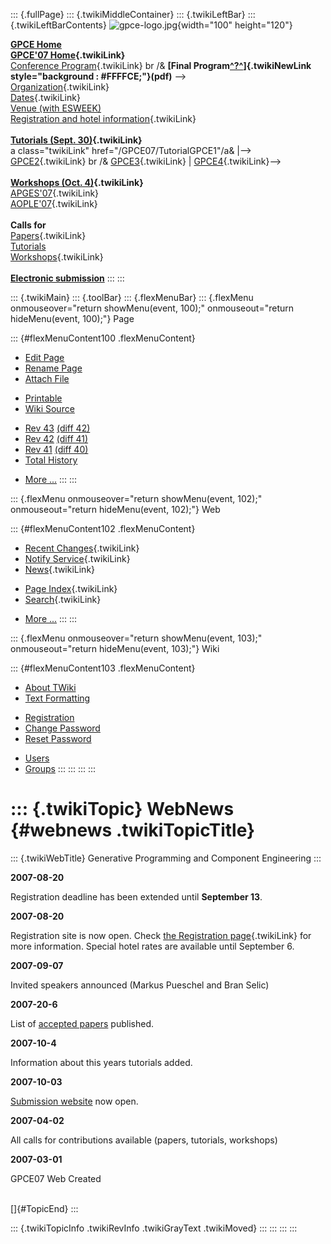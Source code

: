 ::: {.fullPage}
::: {.twikiMiddleContainer}
::: {.twikiLeftBar}
::: {.twikiLeftBarContents}
![gpce-logo.jpg](../pub/GPCE07/WebLeftBar/gpce-logo.jpg){width="100"
height="120"}

**[GPCE Home](http://www.gpce.org/)**\
**[GPCE\'07 Home](WebHome){.twikiLink}**\
[Conference Program](ConferenceProgram){.twikiLink} br /& **[Final
Program[^?^](/edit/GPCE07/PubGPCE07WebHomeGpceProgrampdf?topicparent=GPCE07.WebNews)]{.twikiNewLink
style="background : #FFFFCE;"}(pdf)** \--\>\
[Organization](ConferenceOrganization){.twikiLink}\
[Dates](ImportantDates){.twikiLink}\
[Venue (with
ESWEEK)](http://www.ida.liu.se/conferences/codes/esweek/venue.shtml)\
[Registration and hotel
information](ConferenceRegistration){.twikiLink}\
\
**[Tutorials (Sept. 30)](GpceTutorials){.twikiLink}**\
a class=\"twikiLink\" href=\"/GPCE07/TutorialGPCE1\"/a& \|\--\>
[GPCE2](TutorialGPCE2){.twikiLink} br /&
[GPCE3](/GPCE07/TutorialGPCE3){.twikiLink} \|
[GPCE4](/GPCE07/TutorialGPCE4){.twikiLink}\--\>\
\
**[Workshops (Oct. 4)](GpceWorkshops){.twikiLink}**\
[APGES\'07](APGES07){.twikiLink}\
[AOPLE\'07](AOPLE07){.twikiLink}\
\
**Calls for**\
[Papers](CallForPapers){.twikiLink}\
[Tutorials](http://resource-aware.org/twiki/bin/view/GPCE07/CallForTutorials)\
[Workshops](CallForWorkshops){.twikiLink}\
\
**[Electronic
submission](http://www.easychair.org/conferences/?conf=GPCE07)**
:::
:::

::: {.twikiMain}
::: {.toolBar}
::: {.flexMenuBar}
::: {.flexMenu onmouseover="return showMenu(event, 100);" onmouseout="return hideMenu(event, 100);"}
Page

::: {#flexMenuContent100 .flexMenuContent}
-   [Edit
    Page](http://www.program-transformation.org/edit/GPCE07/WebNews?t=1536828012)
-   [Rename
    Page](http://www.program-transformation.org/rename/GPCE07/WebNews)
-   [Attach
    File](http://www.program-transformation.org/attach/GPCE07/WebNews)

<!-- -->

-   [Printable](http://www.program-transformation.org/view/GPCE07/WebNews?skin=print.pattern)
-   [Wiki
    Source](http://www.program-transformation.org/view/GPCE07/WebNews?skin=text&raw=on&contenttype=text/plain)

<!-- -->

-   [Rev
    43](http://www.program-transformation.org/view/GPCE07/WebNews?rev=1.43)
    [(diff 42)](http://www.program-transformation.org/rdiff/GPCE07/WebNews?rev1=1.43&rev2=1.42)
-   [Rev
    42](http://www.program-transformation.org/view/GPCE07/WebNews?rev=1.42)
    [(diff 41)](http://www.program-transformation.org/rdiff/GPCE07/WebNews?rev1=1.42&rev2=1.41)
-   [Rev
    41](http://www.program-transformation.org/view/GPCE07/WebNews?rev=1.41)
    [(diff 40)](http://www.program-transformation.org/rdiff/GPCE07/WebNews?rev1=1.41&rev2=1.40)
-   [Total
    History](http://www.program-transformation.org/rdiff/GPCE07/WebNews)

<!-- -->

-   [More
    \...](http://www.program-transformation.org/oops/GPCE07/WebNews?template=oopsmore&param1=1.43&param2=1.43)
:::
:::

::: {.flexMenu onmouseover="return showMenu(event, 102);" onmouseout="return hideMenu(event, 102);"}
Web

::: {#flexMenuContent102 .flexMenuContent}
-   [Recent Changes](WebChanges){.twikiLink}
-   [Notify Service](WebNotify){.twikiLink}
-   [News](WebNews){.twikiLink}

<!-- -->

-   [Page Index](WebIndex){.twikiLink}
-   [Search](WebSearch){.twikiLink}

<!-- -->

-   [More
    \...](http://www.program-transformation.org/oops/GPCE07/WebNews?template=oopsmore&param1=1.43&param2=1.43)
:::
:::

::: {.flexMenu onmouseover="return showMenu(event, 103);" onmouseout="return hideMenu(event, 103);"}
Wiki

::: {#flexMenuContent103 .flexMenuContent}
-   [About
    TWiki](http://www.program-transformation.org/view/TWiki/WebHome)
-   [Text
    Formatting](http://www.program-transformation.org/view/TWiki/TextFormattingRules)

<!-- -->

-   [Registration](http://www.program-transformation.org/view/TWiki/TWikiRegistration)
-   [Change
    Password](http://www.program-transformation.org/view/TWiki/ChangePassword)
-   [Reset
    Password](http://www.program-transformation.org/view/TWiki/ResetPassword)

<!-- -->

-   [Users](http://www.program-transformation.org/view/Main/TWikiUsers)
-   [Groups](http://www.program-transformation.org/view/Main/TWikiGroups)
:::
:::
:::
:::

::: {.twikiTopic}
WebNews {#webnews .twikiTopicTitle}
=======

::: {.twikiWebTitle}
Generative Programming and Component Engineering
:::

**2007-08-20**

Registration deadline has been extended until **September 13**.

**2007-08-20**

Registration site is now open. Check [the Registration
page](ConferenceRegistration){.twikiLink} for more information. Special
hotel rates are available until September 6.

**2007-09-07**

Invited speakers announced (Markus Pueschel and Bran Selic)

**2007-20-6**

List of [accepted
papers](http://www.hope.cs.rice.edu/twiki/bin/view/GPCE07/ConferenceProgram)
published.

**2007-10-4**

Information about this years tutorials added.

**2007-10-03**

[Submission website](http://www.easychair.org/GPCE07) now open.

**2007-04-02**

All calls for contributions available (papers, tutorials, workshops)

**2007-03-01**

GPCE07 Web Created

\
[]{#TopicEnd}
:::

::: {.twikiTopicInfo .twikiRevInfo .twikiGrayText .twikiMoved}
:::
:::
:::
:::
